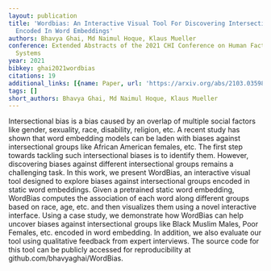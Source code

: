 ```yaml
---
layout: publication
title: 'Wordbias: An Interactive Visual Tool For Discovering Intersectional Biases
  Encoded In Word Embeddings'
authors: Bhavya Ghai, Md Naimul Hoque, Klaus Mueller
conference: Extended Abstracts of the 2021 CHI Conference on Human Factors in Computing
  Systems
year: 2021
bibkey: ghai2021wordbias
citations: 19
additional_links: [{name: Paper, url: 'https://arxiv.org/abs/2103.03598'}]
tags: []
short_authors: Bhavya Ghai, Md Naimul Hoque, Klaus Mueller
---
```

Intersectional bias is a bias caused by an overlap of multiple social factors
like gender, sexuality, race, disability, religion, etc. A recent study has
shown that word embedding models can be laden with biases against
intersectional groups like African American females, etc. The first step
towards tackling such intersectional biases is to identify them. However,
discovering biases against different intersectional groups remains a
challenging task. In this work, we present WordBias, an interactive visual tool
designed to explore biases against intersectional groups encoded in static word
embeddings. Given a pretrained static word embedding, WordBias computes the
association of each word along different groups based on race, age, etc. and
then visualizes them using a novel interactive interface. Using a case study,
we demonstrate how WordBias can help uncover biases against intersectional
groups like Black Muslim Males, Poor Females, etc. encoded in word embedding.
In addition, we also evaluate our tool using qualitative feedback from expert
interviews. The source code for this tool can be publicly accessed for
reproducibility at github.com/bhavyaghai/WordBias.